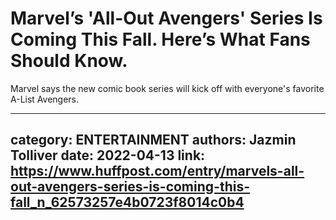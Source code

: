 # Marvel’s 'All-Out Avengers' Series Is Coming This Fall. Here’s What Fans Should Know.

Marvel says the new comic book series will kick off with everyone's favorite A-List Avengers.

---
category: ENTERTAINMENT
authors: Jazmin Tolliver
date: 2022-04-13
link: https://www.huffpost.com/entry/marvels-all-out-avengers-series-is-coming-this-fall_n_62573257e4b0723f8014c0b4
---
